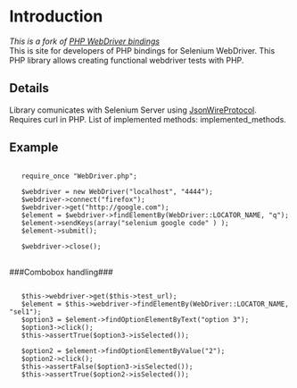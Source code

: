 Introduction
============
<i>This is a fork of [PHP WebDriver bindings](https://code.google.com/p/php-webdriver-bindings/)</i><br />
This is site for developers of PHP bindings for Selenium WebDriver. This PHP library allows creating functional webdriver tests with PHP.

Details
-------
Library comunicates with Selenium Server using [JsonWireProtocol](https://code.google.com/p/selenium/wiki/JsonWireProtocol). Requires curl in PHP. List of implemented methods: implemented_methods.

Example
-------
<pre>
<code>
   require_once "WebDriver.php";

   $webdriver = new WebDriver("localhost", "4444");
   $webdriver->connect("firefox");                            
   $webdriver->get("http://google.com");
   $element = $webdriver->findElementBy(WebDriver::LOCATOR_NAME, "q");
   $element->sendKeys(array("selenium google code" ) );
   $element->submit();

   $webdriver->close();
</code>
</pre>
###Combobox handling###
<pre>
<code>
   $this->webdriver->get($this->test_url);
   $element = $this->webdriver->findElementBy(WebDriver::LOCATOR_NAME, "sel1");
   $option3 = $element->findOptionElementByText("option 3");
   $option3->click();
   $this->assertTrue($option3->isSelected());

   $option2 = $element->findOptionElementByValue("2");
   $option2->click();
   $this->assertFalse($option3->isSelected());
   $this->assertTrue($option2->isSelected());
</code>
</pre>